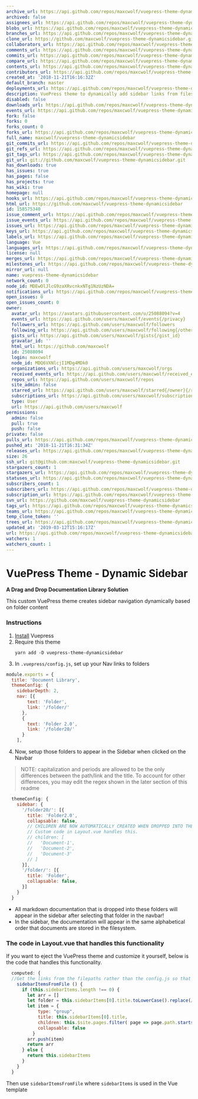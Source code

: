 ```yaml
---
archive_url: https://api.github.com/repos/maxcwolf/vuepress-theme-dynamicsidebar/{archive_format}{/ref}
archived: false
assignees_url: https://api.github.com/repos/maxcwolf/vuepress-theme-dynamicsidebar/assignees{/user}
blobs_url: https://api.github.com/repos/maxcwolf/vuepress-theme-dynamicsidebar/git/blobs{/sha}
branches_url: https://api.github.com/repos/maxcwolf/vuepress-theme-dynamicsidebar/branches{/branch}
clone_url: https://github.com/maxcwolf/vuepress-theme-dynamicsidebar.git
collaborators_url: https://api.github.com/repos/maxcwolf/vuepress-theme-dynamicsidebar/collaborators{/collaborator}
comments_url: https://api.github.com/repos/maxcwolf/vuepress-theme-dynamicsidebar/comments{/number}
commits_url: https://api.github.com/repos/maxcwolf/vuepress-theme-dynamicsidebar/commits{/sha}
compare_url: https://api.github.com/repos/maxcwolf/vuepress-theme-dynamicsidebar/compare/{base}...{head}
contents_url: https://api.github.com/repos/maxcwolf/vuepress-theme-dynamicsidebar/contents/{+path}
contributors_url: https://api.github.com/repos/maxcwolf/vuepress-theme-dynamicsidebar/contributors
created_at: '2018-11-21T16:16:32Z'
default_branch: master
deployments_url: https://api.github.com/repos/maxcwolf/vuepress-theme-dynamicsidebar/deployments
description: VuePress theme to dynamically add sidebar links from filesystem
disabled: false
downloads_url: https://api.github.com/repos/maxcwolf/vuepress-theme-dynamicsidebar/downloads
events_url: https://api.github.com/repos/maxcwolf/vuepress-theme-dynamicsidebar/events
fork: false
forks: 0
forks_count: 0
forks_url: https://api.github.com/repos/maxcwolf/vuepress-theme-dynamicsidebar/forks
full_name: maxcwolf/vuepress-theme-dynamicsidebar
git_commits_url: https://api.github.com/repos/maxcwolf/vuepress-theme-dynamicsidebar/git/commits{/sha}
git_refs_url: https://api.github.com/repos/maxcwolf/vuepress-theme-dynamicsidebar/git/refs{/sha}
git_tags_url: https://api.github.com/repos/maxcwolf/vuepress-theme-dynamicsidebar/git/tags{/sha}
git_url: git://github.com/maxcwolf/vuepress-theme-dynamicsidebar.git
has_downloads: true
has_issues: true
has_pages: false
has_projects: true
has_wiki: true
homepage: null
hooks_url: https://api.github.com/repos/maxcwolf/vuepress-theme-dynamicsidebar/hooks
html_url: https://github.com/maxcwolf/vuepress-theme-dynamicsidebar
id: 158575340
issue_comment_url: https://api.github.com/repos/maxcwolf/vuepress-theme-dynamicsidebar/issues/comments{/number}
issue_events_url: https://api.github.com/repos/maxcwolf/vuepress-theme-dynamicsidebar/issues/events{/number}
issues_url: https://api.github.com/repos/maxcwolf/vuepress-theme-dynamicsidebar/issues{/number}
keys_url: https://api.github.com/repos/maxcwolf/vuepress-theme-dynamicsidebar/keys{/key_id}
labels_url: https://api.github.com/repos/maxcwolf/vuepress-theme-dynamicsidebar/labels{/name}
language: Vue
languages_url: https://api.github.com/repos/maxcwolf/vuepress-theme-dynamicsidebar/languages
license: null
merges_url: https://api.github.com/repos/maxcwolf/vuepress-theme-dynamicsidebar/merges
milestones_url: https://api.github.com/repos/maxcwolf/vuepress-theme-dynamicsidebar/milestones{/number}
mirror_url: null
name: vuepress-theme-dynamicsidebar
network_count: 0
node_id: MDEwOlJlcG9zaXRvcnkxNTg1NzUzNDA=
notifications_url: https://api.github.com/repos/maxcwolf/vuepress-theme-dynamicsidebar/notifications{?since,all,participating}
open_issues: 0
open_issues_count: 0
owner:
  avatar_url: https://avatars.githubusercontent.com/u/25088094?v=4
  events_url: https://api.github.com/users/maxcwolf/events{/privacy}
  followers_url: https://api.github.com/users/maxcwolf/followers
  following_url: https://api.github.com/users/maxcwolf/following{/other_user}
  gists_url: https://api.github.com/users/maxcwolf/gists{/gist_id}
  gravatar_id: ''
  html_url: https://github.com/maxcwolf
  id: 25088094
  login: maxcwolf
  node_id: MDQ6VXNlcjI1MDg4MDk0
  organizations_url: https://api.github.com/users/maxcwolf/orgs
  received_events_url: https://api.github.com/users/maxcwolf/received_events
  repos_url: https://api.github.com/users/maxcwolf/repos
  site_admin: false
  starred_url: https://api.github.com/users/maxcwolf/starred{/owner}{/repo}
  subscriptions_url: https://api.github.com/users/maxcwolf/subscriptions
  type: User
  url: https://api.github.com/users/maxcwolf
permissions:
  admin: false
  pull: true
  push: false
private: false
pulls_url: https://api.github.com/repos/maxcwolf/vuepress-theme-dynamicsidebar/pulls{/number}
pushed_at: '2018-11-21T16:31:34Z'
releases_url: https://api.github.com/repos/maxcwolf/vuepress-theme-dynamicsidebar/releases{/id}
size: 26
ssh_url: git@github.com:maxcwolf/vuepress-theme-dynamicsidebar.git
stargazers_count: 1
stargazers_url: https://api.github.com/repos/maxcwolf/vuepress-theme-dynamicsidebar/stargazers
statuses_url: https://api.github.com/repos/maxcwolf/vuepress-theme-dynamicsidebar/statuses/{sha}
subscribers_count: 1
subscribers_url: https://api.github.com/repos/maxcwolf/vuepress-theme-dynamicsidebar/subscribers
subscription_url: https://api.github.com/repos/maxcwolf/vuepress-theme-dynamicsidebar/subscription
svn_url: https://github.com/maxcwolf/vuepress-theme-dynamicsidebar
tags_url: https://api.github.com/repos/maxcwolf/vuepress-theme-dynamicsidebar/tags
teams_url: https://api.github.com/repos/maxcwolf/vuepress-theme-dynamicsidebar/teams
temp_clone_token: ''
trees_url: https://api.github.com/repos/maxcwolf/vuepress-theme-dynamicsidebar/git/trees{/sha}
updated_at: '2019-03-12T15:16:17Z'
url: https://api.github.com/repos/maxcwolf/vuepress-theme-dynamicsidebar
watchers: 1
watchers_count: 1
---
```


# VuePress Theme - Dynamic Sidebar

**A Drag and Drop Documentation Library Solution**

This custom VuePress theme creates sidebar navigation dynamically based on folder content

### Instructions

1. [Install](https://vuepress.vuejs.org/guide/getting-started.html) Vuepress
2. Require this theme
   ```
   yarn add -D vuepress-theme-dynamicsidebar
   ```
3. In `.vuepress/config.js`, set up your Nav links to folders

```js
module.exports = {
  title: 'Document Library',
  themeConfig: {
    sidebarDepth: 2,
    nav: [{
        text: 'Folder',
        link: '/folder/'
      },
      {
        text: 'Folder 2.0',
        link: '/folder20/'
      }
    ],
```

4. Now, setup those folders to appear in the Sidebar when clicked on the Navbar

> NOTE: capitalization and periods are allowed to be the only differences between the path/link and the title. To account for other differences, you may edit the regex shown in the later section of this readme

```js
  themeConfig: {
    sidebar: {
      '/folder20/': [{
        title: 'Folder2.0',
        collapsable: false,
        // CHILDREN ARE NOW AUTOMATICALLY CREATED WHEN DROPPED INTO THE AMS and AMS20 FOLDERS!
        // Custom code in Layout.vue handles this.
        // children: [
        //   'Document-1',
        //   'Document-2',
        //   'Document-3'
        // ]
      }],
      '/folder/': [{
        title: 'Folder',
        collapsable: false,
      }]
    }
  }
```

- All markdown documentation that is dropped into these folders will appear in the sidebar after selecting that folder in the navbar!
- In the sidebar, the documentation will appear in the same alphabetical order that documents are stored in the filesystem. 


### The code in Layout.vue that handles this functionality

If you want to eject the VuePress theme and customize it yourself, below is the code that handles this functionality. 

```js
  computed: {
  //Get the links from the filepaths rather than the config.js so that the sidebar is dynamic
    sidebarItemsFromFile () {      
      if (this.sidebarItems.length !== 0) {
        let arr = []
        let folder = this.sidebarItems[0].title.toLowerCase().replace(/\./g,'')
        let item = {
            type: "group",
            title: this.sidebarItems[0].title,
            children: this.$site.pages.filter( page => page.path.startsWith(`/${folder}/`) && page.path != `/${folder}/`),
            collapsable: false
          }
        arr.push(item)
        return arr
      } else {
        return this.sidebarItems
      }
    }
  }
```

Then use `sidebarItemsFromFile` where `sidebarItems` is used in the Vue template